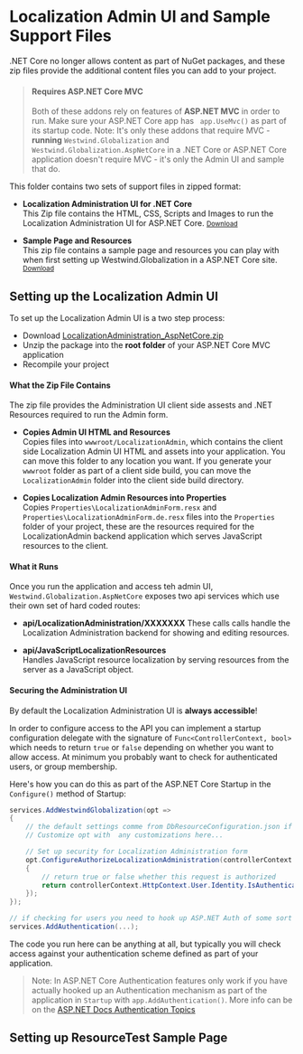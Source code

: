 # Localization Admin UI and Sample Support Files
.NET Core no longer allows content as part of NuGet packages, and these zip files provide the additional content files you can add to your project.

> #### Requires ASP.NET Core MVC
> Both of these addons rely on features of **ASP.NET MVC** in order to run. Make sure your ASP.NET Core app has ` app.UseMvc()` as part of its startup code. Note: It's only these addons that require MVC - **running** `Westwind.Globalization` and `Westwind.Globalization.AspNetCore` in a .NET Core or ASP.NET Core application doesn't require MVC - it's only the Admin UI and sample that do.

This folder contains two sets of support files in zipped format:

* **Localization Administration UI for .NET Core**  
This Zip file contains the HTML, CSS, Scripts and Images to run the Localization Administration UI for ASP.NET Core. 
<small>[Download](https://github.com/RickStrahl/Westwind.Globalization/blob/master/DownloadableAssets/LocalizationAdministrationHtml_AspNetCore.zip?raw=true)</small>

* **Sample Page and Resources**   
This zip file contains a sample page and resources you can play with when first setting up Westwind.Globalization in a ASP.NET Core site.  <small>[Download](https://github.com/RickStrahl/Westwind.Globalization/blob/master/DownloadableAssets/LocalizationSample_AspNetCore.zip?raw=true)</small>


## Setting up the Localization Admin UI
To set up the Localization Admin UI is a two step process:

* Download [LocalizationAdministration_AspNetCore.zip](https://github.com/RickStrahl/Westwind.Globalization/blob/AspNetCore_Support/master/LocalizationAdministrationHtml_AspNetCore.zip?raw=true)
* Unzip the package into the **root folder** of your ASP.NET Core MVC application
* Recompile your project

#### What the Zip File Contains
The zip file provides the Administration UI client side assests and .NET Resources required to run the Admin form.

* **Copies Admin UI HTML and Resources**  
Copies files into `wwwroot/LocalizationAdmin`, which contains the client side Localization Admin UI HTML and assets into your application. You can move this folder to any location you want. If you generate your `wwwroot` folder as part of a client side build, you can move the `LocalizationAdmin` folder into the client side build directory.

* **Copies Localization Admin Resources into Properties**   
Copies `Properties\LocalizationAdminForm.resx` and `Properties\LocalizationAdminForm.de.resx` files into the `Properties` folder of your project, these are the resources required for the LocalizationAdmin backend application which serves JavaScript resources to the client.

#### What it Runs
Once you run the application and access teh admin UI, `Westwind.Globalization.AspNetCore` exposes two api services which use their own set of hard coded routes:

* **api/LocalizationAdministration/XXXXXXX** 
These calls calls handle the Localization Administration backend for showing and editing  resources. 

* **api/JavaScriptLocalizationResources**  
Handles JavaScript resource localization by serving resources from the server as a JavaScript object.

#### Securing the Administration UI
By default the Localization Administration UI is **always accessible**!

In order to configure access to the API you can implement a startup configuration delegate with the signature of `Func<ControllerContext, bool>` which needs to return `true` or `false` depending on whether you want to allow access. At minimum you probably want to check for authenticated users, or group membership.

Here's how you can do this as part of the ASP.NET Core Startup in the `Configure()` method of Startup:

```cs
services.AddWestwindGlobalization(opt =>
{                
    // the default settings comme from DbResourceConfiguration.json if exists
    // Customize opt with  any customizations here...

    // Set up security for Localization Administration form
    opt.ConfigureAuthorizeLocalizationAdministration(controllerContext =>
    {
        // return true or false whether this request is authorized
        return controllerContext.HttpContext.User.Identity.IsAuthenticated;
    });
});

// if checking for users you need to hook up ASP.NET Auth of some sort
services.AddAuthentication(...);
```

The code you run here can be anything at all, but typically you will check access against your authentication scheme defined as part of your application.

> Note: In ASP.NET Core Authentication features only work if you have actually hooked up an Authentication mechanism as part of the application in `Startup` with `app.AddAuthentication()`.
More info can be on the [ASP.NET Docs Authentication Topics](https://docs.microsoft.com/en-us/aspnet/core/security/authentication/)

## Setting up ResourceTest Sample Page


